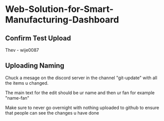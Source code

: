 # Web-Solution-for-Smart-Manufacturing-Dashboard

## Confirm Test Upload

Thev - wije0087

## Uploading Naming

Chuck a mesage on the discord server in the channel "git-update" with all the items u changed.

The main text for the edit should be ur name and then ur fan for example "name-fan"

Make sure to never go overnight with nothing uploaded to github to ensure that people can see the changes u have done

